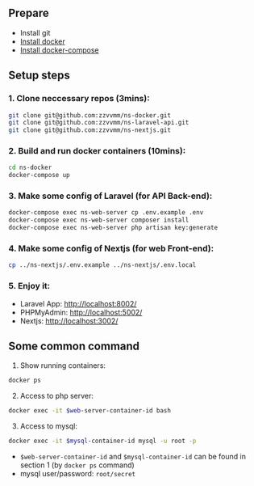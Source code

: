 ## Prepare
- Install git
- [Install docker](https://docs.docker.com/get-docker/)
- [Install docker-compose](https://docs.docker.com/compose/install/)

## Setup steps
### 1. Clone neccessary repos (3mins):
```bash
git clone git@github.com:zzvvmm/ns-docker.git
git clone git@github.com:zzvvmm/ns-laravel-api.git
git clone git@github.com:zzvvmm/ns-nextjs.git
```
### 2. Build and run docker containers (10mins):
```sh
cd ns-docker
docker-compose up
```
### 3. Make some config of Laravel (for API Back-end):
```sh
docker-compose exec ns-web-server cp .env.example .env
docker-compose exec ns-web-server composer install
docker-compose exec ns-web-server php artisan key:generate
```

### 4. Make some config of Nextjs (for web Front-end):
```sh
cp ../ns-nextjs/.env.example ../ns-nextjs/.env.local
```

### 5. Enjoy it:
- Laravel App: [http://localhost:8002/](http://localhost:8002/)
- PHPMyAdmin: [http://localhost:5002/](http://localhost:5002/)
- Nextjs: [http://localhost:3002/](http://localhost:3002/)


## Some common command
1. Show running containers:
```sh
docker ps
```
2. Access to php server:
```sh
docker exec -it $web-server-container-id bash
```
3. Access to mysql:
```sh
docker exec -it $mysql-container-id mysql -u root -p
```
- `$web-server-container-id` and `$mysql-container-id` can be found in section 1 (by `docker ps` command)
- mysql user/password: `root/secret`
